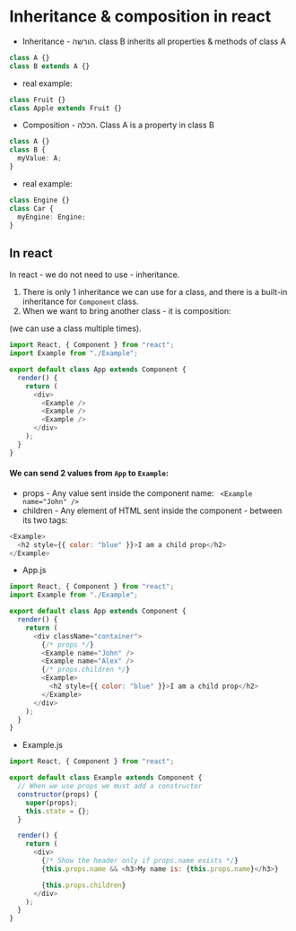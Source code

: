 # Inheritance & composition in react

- Inheritance - הורשה. class B inherits all properties & methods of class A

```js
class A {}
class B extends A {}
```

- real example:

```js
class Fruit {}
class Apple extends Fruit {}
```

- Composition - הכלה. Class A is a property in class B

```ts
class A {}
class B {
  myValue: A;
}
```

- real example:

```ts
class Engine {}
class Car {
  myEngine: Engine;
}
```

## In react

In react - we do not need to use - inheritance.

1. There is only 1 inheritance we can use for a class, and there is a built-in inheritance for `Component` class.
2. When we want to bring another class - it is composition:

(we can use a class multiple times).

```js
import React, { Component } from "react";
import Example from "./Example";

export default class App extends Component {
  render() {
    return (
      <div>
        <Example />
        <Example />
        <Example />
      </div>
    );
  }
}
```

#### We can send 2 values from `App` to `Example`:

- props - Any value sent inside the component name: ` <Example name="John" />`
- children - Any element of HTML sent inside the component - between its two tags:

```js
<Example>
  <h2 style={{ color: "blue" }}>I am a child prop</h2>
</Example>
```

- App.js

```js
import React, { Component } from "react";
import Example from "./Example";

export default class App extends Component {
  render() {
    return (
      <div className="container">
        {/* props */}
        <Example name="John" />
        <Example name="Alex" />
        {/* props.children */}
        <Example>
          <h2 style={{ color: "blue" }}>I am a child prop</h2>
        </Example>
      </div>
    );
  }
}
```

- Example.js

```js
import React, { Component } from "react";

export default class Example extends Component {
  // When we use props we must add a constructor
  constructor(props) {
    super(props);
    this.state = {};
  }

  render() {
    return (
      <div>
        {/* Show the header only if props.name exists */}
        {this.props.name && <h3>My name is: {this.props.name}</h3>}

        {this.props.children}
      </div>
    );
  }
}
```
